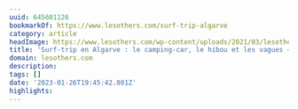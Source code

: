```yaml
---
uuid: 645601126
bookmarkOf: https://www.lesothers.com/surf-trip-algarve
category: article
headImage: https://www.lesothers.com/wp-content/uploads/2021/03/lesothers-outdoor-aventure-roadtrip-surftrip-algarve-portugal-ete-7.jpeg
title: 'Surf-trip en Algarve : le camping-car, le hibou et les vagues — Les Others'
domain: lesothers.com
description: 
tags: []
date: '2023-01-26T19:45:42.801Z'
highlights: 
---
```




